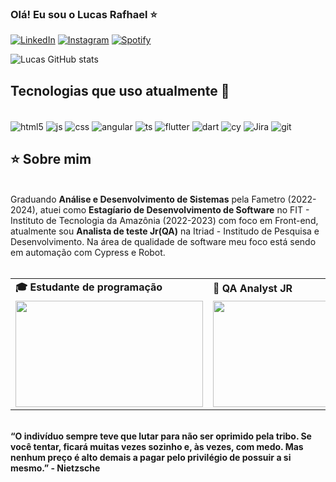 ### Olá! Eu sou o Lucas Rafhael ⭐

[![LinkedIn](https://img.shields.io/badge/LinkedIn-0077B5?style=for-the-badge&logo=linkedin&logoColor=white)](https://www.linkedin.com/in/lucas-rafhael-40451516b/)
[![Instagram](	https://img.shields.io/badge/Instagram-E4405F?style=for-the-badge&logo=instagram&logoColor=white)](https://instagram.com/1110.100.10010?igshid=YmMyMTA2M2Y=)
[![Spotify](	https://img.shields.io/badge/Spotify-1ED760?&style=for-the-badge&logo=spotify&logoColor=white)](https://open.spotify.com/user/7tohefguq9aeehn700si1tpgo?si=9ea8078a167b4801)

![Lucas GitHub stats](https://github-readme-stats.vercel.app/api?username=Rafhaelz&show_icons=true&theme=synthwave)

## Tecnologias que uso atualmente 🤖

<div style="display: inline_block"><br/>
    <img align="center" alt="html5" src="https://img.shields.io/badge/HTML5-E34F26?style=for-the-badge&logo=html5&logoColor=white" />
    <img align="center" alt="js" src="https://img.shields.io/badge/JavaScript-323330?style=for-the-badge&logo=javascript&logoColor=F7DF1E" />
    <img align="center" alt="css" src="https://img.shields.io/badge/CSS3-1572B6?style=for-the-badge&logo=css3&logoColor=white" />
    <img align="center" alt="angular" src="https://img.shields.io/badge/Angular-DD0031?style=for-the-badge&logo=angular&logoColor=white" />
    <img align="center" alt="ts" src="https://img.shields.io/badge/TypeScript-007ACC?style=for-the-badge&logo=typescript&logoColor=white" />
    <img align="center" alt="flutter" src="https://img.shields.io/badge/Flutter-02569B?style=for-the-badge&logo=flutter&logoColor=white" />
    <img align="center" alt="dart" src="https://img.shields.io/badge/Dart-0175C2?style=for-the-badge&logo=dart&logoColor=white" />
    <img align="center" alt="cy" src="https://img.shields.io/badge/-cypress-%23E5E5E5?style=for-the-badge&logo=cypress&logoColor=058a5e" />
    <img align="center" alt="Jira" src="https://img.shields.io/badge/Jira-0052CC?style=for-the-badge&logo=Jira&logoColor=white" />
    <img align="center" alt="git" src="https://img.shields.io/badge/github-%23121011.svg?style=for-the-badge&logo=github&logoColor=white" />

</div>

## ⭐️ Sobre mim
<div align='center'>
</div><br>
Graduando <b>Análise e Desenvolvimento de Sistemas</b> pela Fametro (2022-2024), atuei como <b>Estagíario de Desenvolvimento de Software</b> no FIT - Instituto de Tecnologia da Amazônia (2022-2023) com foco em Front-end, atualmente sou <b>Analista de teste Jr(QA)</b> na Itriad - Institudo de Pesquisa e Desenvolvimento. Na área de qualidade de software meu foco está sendo em automação com Cypress e Robot. 
<br><br>
<div align="center">
  <table>
    <tr>
      <td>
        <b>🎓 Estudante de programação</b>
      </td>
      <td>
        <b>🧪 QA Analyst JR</b>
      </td>
    </tr>
    <tr>
      <td>
        <img src="https://apilgriminnarnia.files.wordpress.com/2018/09/legally-blonde-laptop-e1536078931635.jpg" width="300px" height="170px">
      </td>
      <td>
          <img src="https://reactiongifs.me/wp-content/uploads/2019/05/Testers-Vs-Developers.gif" width="300px" height="170px">
      </td>
    </tr>
  </table>
</div>
<br/>
<b>“O indivíduo sempre teve que lutar para não ser oprimido pela tribo. Se você tentar, ficará muitas vezes sozinho e, às vezes, com medo. Mas nenhum preço é alto demais a pagar pelo privilégio de possuir a si mesmo.” - Nietzsche</b>
